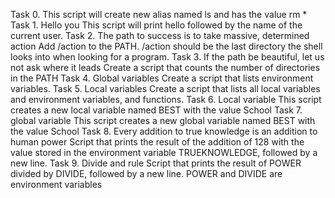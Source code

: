 Task 0. <o>
This script will create new alias named ls and has the value rm *
Task 1. Hello you
This script will print hello followed by the name of the current user.
Task 2. The path to success is to take massive, determined action
Add /action to the PATH. /action should be the last directory the shell looks into when looking for a program.
Task 3. If the path be beautiful, let us not ask where it leads
Create a script that counts the number of directories in the PATH
Task 4. Global variables
Create a script that lists environment variables.
Task 5. Local variables
Create a script that lists all local variables and environment variables, and functions.
Task 6. Local variable
This script creates a new local variable named BEST with the value School
Task 7. global variable
This script creates a new global variable named BEST with the value School
Task 8. Every addition to true knowledge is an addition to human power 
Script that prints the result of the addition of 128 with the value stored in the environment variable TRUEKNOWLEDGE, followed by a new line.
Task 9. Divide and rule
Script that prints the result of POWER divided by DIVIDE, followed by a new line.
POWER and DIVIDE are environment variables
